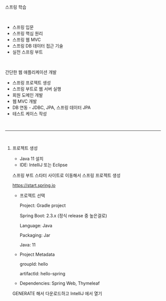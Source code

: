 <br />

스프링 학습

<br />

* 스프링 입문
* 스프링 핵심 원리
* 스프링 웹 MVC
* 스프링 DB 데이터 접근 기술
* 실전 스프링 부트

<br />

간단한 웹 애플리케이션 개발

* 스프링 프로젝트 생성
* 스프링 부트로 웹 서버 실행
* 회원 도메인 개발
* 웹 MVC 개발
* DB 연동 - JDBC, JPA, 스프링 데이터 JPA
* 테스트 케이스 작성

<br />

---

<br />

1. 프로젝트 생성

   * Java 11 설치
   * IDE: IntelliJ 또는 Eclipse

   스프링 부트 스타터 사이트로 이동해서 스프링 프로젝트 생성

   https://start.spring.io

   * 프로젝트 선택

     Project: Gradle project

     Spring Boot: 2.3.x (정식 release 중 높은걸로)

     Language: Java

     Packaging: Jar

     Java: 11

   * Project Metadata

     groupId: hello

     artifactId: hello-spring

   * Dependencies: Spring Web, Thymeleaf

   GENERATE 해서 다운로드하고 IntelliJ 에서 열기

<br />
